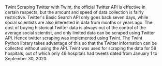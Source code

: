 Twint
Scraping Twitter with Twint, the official Twitter API is effective in certain respects, but the amount and speed of data collection is fairly restrictive. Twitter's Basic Search API only goes back seven days, while social scientists are also interested in data from months or years ago. The cost of buying historical Twitter data is always out of the control of the average social scientist, and only limited data can be scraped using Twitter API.
	Hence twitter scraping was implemented using Twint. The Twint Python library takes advantage of this so that the Twitter information can be collected without using the API.
Twint was used for scraping the data for 58 hospitals, out of which only 46 hospitals had tweets dated from January 1 to September 30, 2020.
